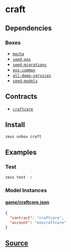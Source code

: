 
craft
====================







## Dependencies
### Boxes
* [`mocha`](mocha.md)
* [`seed-eos`](seed-eos.md)
* [`seed-migrations`](seed-migrations.md)
* [`eos-common`](eos-common.md)
* [`all-dapp-services`](all-dapp-services.md)
* [`seed-models`](seed-models.md)



## Contracts
* [`craftcore`](https://github.com/liquidapps-io/zeus-sdk/tree/master/boxes/groups/game/craft/contracts/eos/craftcore)
## Install
```bash
zeus unbox craft
```
## Examples
### Test
```bash
zeus test -c
```








### Model Instances
#### [game/craftcore.json](https://github.com/liquidapps-io/zeus-sdk/tree/master/boxes/groups/game/craft/models/contract-deployments/craftcore.json)
```json
{
  "contract": "craftcore",
  "account": "eoscraftcore"
}
```

## [Source](https://github.com/liquidapps-io/zeus-sdk/tree/master/boxes/groups/game/craft)